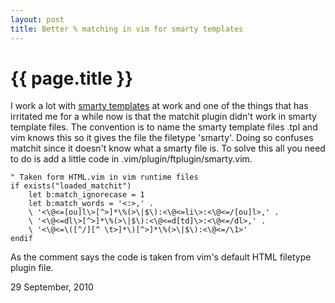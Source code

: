 ```yaml
---
layout: post
title: Better % matching in vim for smarty templates
---
```


{{ page.title }}
================

I work a lot with [smarty templates](http://www.smarty.net/) at work and one of the things that has irritated me for a while now is that the matchit plugin didn't work in smarty template files. The convention is to name the smarty template files .tpl and vim knows this so it gives the file the filetype 'smarty'. Doing so confuses matchit since it doesn't know what a smarty file is. To solve this all you need to do is add a little code in .vim/plugin/ftplugin/smarty.vim.

	" Taken form HTML.vim in vim runtime files
	if exists("loaded_matchit")
		let b:match_ignorecase = 1
		let b:match_words = '<:>,' .
		\ '<\@<=[ou]l\>[^>]*\%(>\|$\):<\@<=li\>:<\@<=/[ou]l>,' .
		\ '<\@<=dl\>[^>]*\%(>\|$\):<\@<=d[td]\>:<\@<=/dl>,' .
		\ '<\@<=\([^/][^ \t>]*\)[^>]*\%(>\|$\):<\@<=/\1>'
	endif

As the comment says the code is taken from vim's default HTML filetype plugin file.

<p class="date">29 September, 2010</p>
